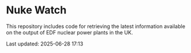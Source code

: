 # Nuke Watch

This repository includes code for retrieving the latest information available on the output of EDF nuclear power plants in the UK.

Last updated: 2025-06-28 17:13
